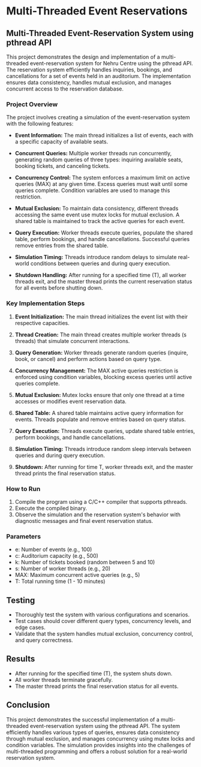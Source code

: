 # Multi-Threaded Event Reservations
## Multi-Threaded Event-Reservation System using pthread API

This project demonstrates the design and implementation of a multi-threaded event-reservation system for Nehru Centre using the pthread API. The reservation system efficiently handles inquiries, bookings, and cancellations for a set of events held in an auditorium. The implementation ensures data consistency, handles mutual exclusion, and manages concurrent access to the reservation database.

### Project Overview

The project involves creating a simulation of the event-reservation system with the following features:

- **Event Information:** The main thread initializes a list of events, each with a specific capacity of available seats.

- **Concurrent Queries:** Multiple worker threads run concurrently, generating random queries of three types: inquiring available seats, booking tickets, and canceling tickets.

- **Concurrency Control:** The system enforces a maximum limit on active queries (MAX) at any given time. Excess queries must wait until some queries complete. Condition variables are used to manage this restriction.

- **Mutual Exclusion:** To maintain data consistency, different threads accessing the same event use mutex locks for mutual exclusion. A shared table is maintained to track the active queries for each event.

- **Query Execution:** Worker threads execute queries, populate the shared table, perform bookings, and handle cancellations. Successful queries remove entries from the shared table.

- **Simulation Timing:** Threads introduce random delays to simulate real-world conditions between queries and during query execution.

- **Shutdown Handling:** After running for a specified time (T), all worker threads exit, and the master thread prints the current reservation status for all events before shutting down.

### Key Implementation Steps

1. **Event Initialization:** The main thread initializes the event list with their respective capacities.

2. **Thread Creation:** The main thread creates multiple worker threads (s threads) that simulate concurrent interactions.

3. **Query Generation:** Worker threads generate random queries (inquire, book, or cancel) and perform actions based on query type.

4. **Concurrency Management:** The MAX active queries restriction is enforced using condition variables, blocking excess queries until active queries complete.

5. **Mutual Exclusion:** Mutex locks ensure that only one thread at a time accesses or modifies event reservation data.

6. **Shared Table:** A shared table maintains active query information for events. Threads populate and remove entries based on query status.

7. **Query Execution:** Threads execute queries, update shared table entries, perform bookings, and handle cancellations.

8. **Simulation Timing:** Threads introduce random sleep intervals between queries and during query execution.

9. **Shutdown:** After running for time T, worker threads exit, and the master thread prints the final reservation status.

### How to Run

1. Compile the program using a C/C++ compiler that supports pthreads.
2. Execute the compiled binary.
3. Observe the simulation and the reservation system's behavior with diagnostic messages and final event reservation status.

### Parameters

- e: Number of events (e.g., 100)
- c: Auditorium capacity (e.g., 500)
- k: Number of tickets booked (random between 5 and 10)
- s: Number of worker threads (e.g., 20)
- MAX: Maximum concurrent active queries (e.g., 5)
- T: Total running time (1 - 10 minutes)


## Testing

- Thoroughly test the system with various configurations and scenarios.
- Test cases should cover different query types, concurrency levels, and edge cases.
- Validate that the system handles mutual exclusion, concurrency control, and query correctness.

## Results

- After running for the specified time (T), the system shuts down.
- All worker threads terminate gracefully.
- The master thread prints the final reservation status for all events.

## Conclusion

This project demonstrates the successful implementation of a multi-threaded event-reservation system using the pthread API. The system efficiently handles various types of queries, ensures data consistency through mutual exclusion, and manages concurrency using mutex locks and condition variables. The simulation provides insights into the challenges of multi-threaded programming and offers a robust solution for a real-world reservation system.
